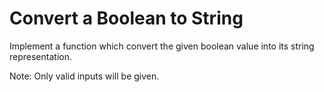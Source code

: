 # Convert a Boolean to String

Implement a function which convert the given boolean value into its string representation.

Note: Only valid inputs will be given.
